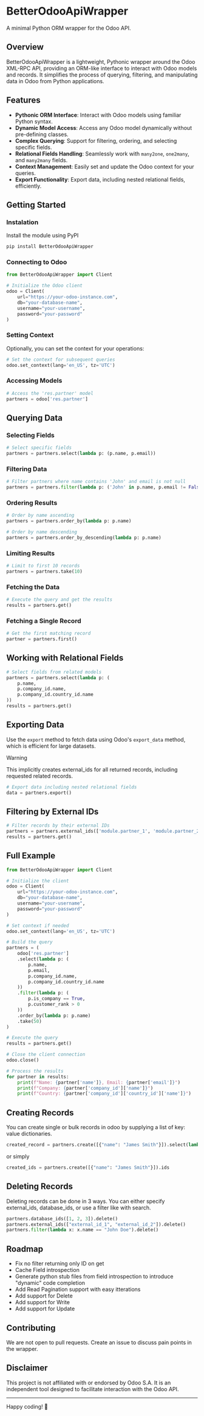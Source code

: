 # BetterOdooApiWrapper

A minimal Python ORM wrapper for the Odoo API.

## Overview

BetterOdooApiWrapper is a lightweight, Pythonic wrapper around the Odoo XML-RPC API, providing an ORM-like interface to interact with Odoo models and records. It simplifies the process of querying, filtering, and manipulating data in Odoo from Python applications.

## Features

- **Pythonic ORM Interface**: Interact with Odoo models using familiar Python syntax.
- **Dynamic Model Access**: Access any Odoo model dynamically without pre-defining classes.
- **Complex Querying**: Support for filtering, ordering, and selecting specific fields.
- **Relational Fields Handling**: Seamlessly work with `many2one`, `one2many`, and `many2many` fields.
- **Context Management**: Easily set and update the Odoo context for your queries.
- **Export Functionality**: Export data, including nested relational fields, efficiently.

## Getting Started

### Instalation
Install the module using PyPI
```bash
pip install BetterOdooApiWrapper
```

### Connecting to Odoo

```python
from BetterOdooApiWrapper import Client

# Initialize the Odoo client
odoo = Client(
    url="https://your-odoo-instance.com",
    db="your-database-name",
    username="your-username",
    password="your-password"
)
```

### Setting Context

Optionally, you can set the context for your operations:

```python
# Set the context for subsequent queries
odoo.set_context(lang='en_US', tz='UTC')
```

### Accessing Models

```python
# Access the 'res.partner' model
partners = odoo['res.partner']
```

## Querying Data

### Selecting Fields

```python
# Select specific fields
partners = partners.select(lambda p: (p.name, p.email))
```

### Filtering Data

```python
# Filter partners where name contains 'John' and email is not null
partners = partners.filter(lambda p: ('John' in p.name, p.email != False))
```

### Ordering Results

```python
# Order by name ascending
partners = partners.order_by(lambda p: p.name)

# Order by name descending
partners = partners.order_by_descending(lambda p: p.name)
```

### Limiting Results

```python
# Limit to first 10 records
partners = partners.take(10)
```

### Fetching the Data

```python
# Execute the query and get the results
results = partners.get()
```

### Fetching a Single Record

```python
# Get the first matching record
partner = partners.first()
```

## Working with Relational Fields

```python
# Select fields from related models
partners = partners.select(lambda p: (
    p.name,
    p.company_id.name,
    p.company_id.country_id.name
))
results = partners.get()
```

## Exporting Data

Use the `export` method to fetch data using Odoo's `export_data` method, which is efficient for large datasets.
> [!WARNING] 
> This implicitly creates external_ids for all returned records, including requested related records.

```python
# Export data including nested relational fields
data = partners.export()
```

## Filtering by External IDs

```python
# Filter records by their external IDs
partners = partners.external_ids(['module.partner_1', 'module.partner_2'])
results = partners.get()
```

## Full Example

```python
from BetterOdooApiWrapper import Client

# Initialize the client
odoo = Client(
    url="https://your-odoo-instance.com",
    db="your-database-name",
    username="your-username",
    password="your-password"
)

# Set context if needed
odoo.set_context(lang='en_US', tz='UTC')

# Build the query
partners = (
    odoo['res.partner']
    .select(lambda p: (
        p.name,
        p.email,
        p.company_id.name,
        p.company_id.country_id.name
    ))
    .filter(lambda p: (
        p.is_company == True,
        p.customer_rank > 0
    ))
    .order_by(lambda p: p.name)
    .take(50)
)

# Execute the query
results = partners.get()

# Close the client connection
odoo.close()

# Process the results
for partner in results:
    print(f"Name: {partner['name']}, Email: {partner['email']}")
    print(f"Company: {partner['company_id']['name']}")
    print(f"Country: {partner['company_id']['country_id']['name']}")
```

## Creating Records
You can create single or bulk records in odoo by supplying a list of key: value dictionaries.

```python
created_record = partners.create([{"name": "James Smith"}]).select(lambda x: x.name).get()
```
or simply
```python
created_ids = partners.create([{"name": "James Smith"}]).ids
```

## Deleting Records
Deleting records can be done in 3 ways.
You can either specify external_ids, database_ids, or use a filter like with search.

```python
partners.database_ids([1, 2, 3]).delete()
partners.external_ids(["external_id_1", "external_id_2"]).delete()
partners.filter(lambda x: x.name == "John Doe").delete()
```


## Roadmap
- Fix no filter returning only ID on get
- Cache Field introspection
- Generate python stub files from field introspection to introduce "dynamic" code completion
- Add Read Pagination support with easy itterations
- Add support for Delete
- Add support for Write
- Add support for Update


## Contributing

We are not open to pull requests. Create an issue to discuss pain points in the wrapper.

## Disclaimer

This project is not affiliated with or endorsed by Odoo S.A. It is an independent tool designed to facilitate interaction with the Odoo API.


---

Happy coding! 🚀
